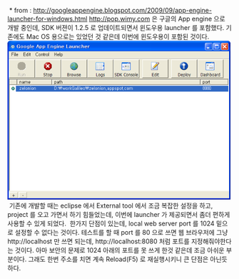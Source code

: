  \* from : http://googleappengine.blogspot.com/2009/09/app-engine-launcher-for-windows.html
<http://pop.wimy.com> 은 구글의 App engine 으로 개발 중인데, SDK 버젼이 1.2.5 로 업데이트되면서 윈도우용 launcher 를 포함했다. 기존에도 Mac OS 용으로는 있었던 것 같은데 이번에 윈도우용이 포함된 것이다.
<img src="GoogleAppEngineLauncher.png" width="500" height="356" />
 기존에 개발할 때는 eclipse 에서 External tool 에서 조금 복잡한 설정을 하고, project 를 오고 가면서 하기 힘들었는데, 이번에 launcher 가 제공되면서 좀더 편하게 사용할 수 있게 되었다.
 한가지 단점이 있는데, local web server port 를 1024 밑으로 설정할 수 없다는 것이다. 테스트를 할 때 port 를 80 으로 쓰면 웹 브라우저에 그냥 http://localhost 만 쓰면 되는데, http://localhost:8080 처럼 포트를 지정해줘야한다는 것이다. 아마 보안의 문제로 1024 아래의 포트를 못 쓰게 한것 같은데 조금 아쉬운 부분이다. 그래도 한번 주소를 치면 계속 Reload(F5) 로 재실행시키니 큰 단점은 아닌듯하다.

